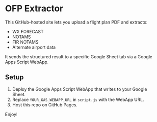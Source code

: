 # OFP Extractor

This GitHub-hosted site lets you upload a flight plan PDF and extracts:
- WX FORECAST
- NOTAMS
- FIR NOTAMS
- Alternate airport data

It sends the structured result to a specific Google Sheet tab via a Google Apps Script WebApp.

## Setup
1. Deploy the Google Apps Script WebApp that writes to your Google Sheet.
2. Replace `YOUR_GAS_WEBAPP_URL` in `script.js` with the WebApp URL.
3. Host this repo on GitHub Pages.

Enjoy!
